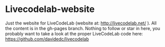 Livecodelab-website
===================

Just the website for LiveCodeLab (website at: http://livecodelab.net/ ). All the content is in the gh-pages branch. Nothing to follow or star in here, you probably want to take a look at the proper LiveCodeLab code here: https://github.com/davidedc/livecodelab
